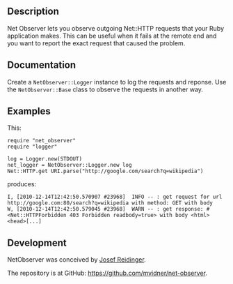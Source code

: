 Description
-----------

Net Observer lets you observe outgoing Net::HTTP requests that your
Ruby application makes. This can be useful when it fails at the remote
end and you want to report the exact request that caused the problem.

Documentation
-------------

Create a `NetObserver::Logger` instance to log the requests and
reponse.  Use the `NetObserver::Base` class to observe the requests in
another way.

Examples
--------

This:

    require "net_observer"
    require "logger"

    log = Logger.new(STDOUT)
    net_logger = NetObserver::Logger.new log
    Net::HTTP.get URI.parse("http://google.com/search?q=wikipedia")

produces:

    I, [2010-12-14T12:42:50.570907 #23968]  INFO -- : get request for url http://google.com:80/search?q=wikipedia with method: GET with body 
    W, [2010-12-14T12:42:50.579045 #23968]  WARN -- : get response: #<Net::HTTPForbidden 403 Forbidden readbody=true> with body <html><head>[...]

Development
-----------

NetObserver was conceived by [Josef Reidinger](mailto:jreidinger@suse.cz).

The repository is at GitHub: <https://github.com/mvidner/net-observer>.
